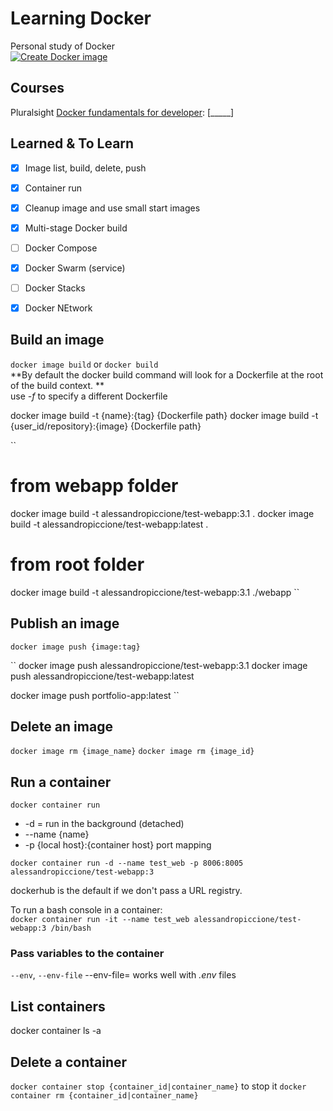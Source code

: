 # Learning Docker
Personal study of Docker  
[![Create Docker image](https://github.com/alex-piccione/learning.docker/actions/workflows/deploy.yml/badge.svg)](https://github.com/alex-piccione/learning.docker/actions/workflows/deploy.yml)


## Courses

Pluralsight [Docker fundamentals for developer](https://app.pluralsight.com/paths/skill/docker-fundamentals-for-developers): [_____]


## Learned & To Learn

- [X] Image list, build, delete, push
- [X] Container run
- [X] Cleanup image and use small start images
- [X] Multi-stage Docker build
- [ ] Docker Compose
- [X] Docker Swarm (service)
- [ ] Docker Stacks
- [X] Docker NEtwork


## Build an image

``docker image build`` or ``docker build``  
**By default the docker build command will look for a Dockerfile at the root of the build context. **  
use _-f <dockerfile>_ to specify a different Dockerfile

docker image build -t {name}:{tag} {Dockerfile path}
docker image build -t {user_id/repository}:{image} {Dockerfile path}

``
# from webapp folder
docker image build -t alessandropiccione/test-webapp:3.1 .
docker image build -t alessandropiccione/test-webapp:latest .
# from root folder
docker image build -t alessandropiccione/test-webapp:3.1 ./webapp
``

## Publish an image
``docker image push {image:tag}``

``
docker image push alessandropiccione/test-webapp:3.1
docker image push alessandropiccione/test-webapp:latest

docker image push portfolio-app:latest
``

## Delete an image 
``docker image rm {image_name}``
``docker image rm {image_id}``

## Run a container
``docker container run``
- -d = run in the background (detached)
- --name {name}
- -p {local host}:{container host} port mapping

``
docker container run -d --name test_web -p 8006:8005 alessandropiccione/test-webapp:3
``

dockerhub is the default if we don't pass a URL registry.  

To run a bash console in a container:  
``
docker container run -it --name test_web alessandropiccione/test-webapp:3 /bin/bash
``


### Pass variables to the container
``--env``, ``--env-file``
--env-file=<file> works well with _.env_ files

## List containers
docker container ls -a

## Delete a container 
``docker container stop {container_id|container_name}`` to stop it
``docker container rm {container_id|container_name}``
